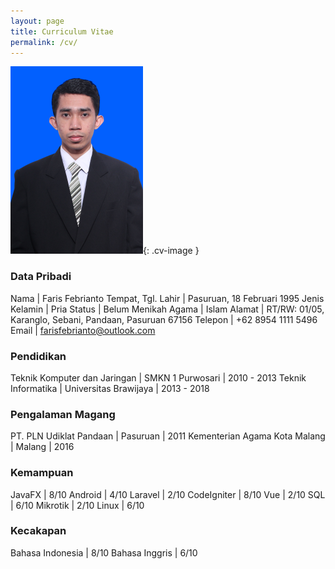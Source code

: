 ```yaml
---
layout: page
title: Curriculum Vitae
permalink: /cv/
---
```


![cv](/assets/images/cv.png){: .cv-image }

### Data Pribadi

Nama | Faris Febrianto
Tempat, Tgl. Lahir | Pasuruan, 18 Februari 1995
Jenis Kelamin | Pria
Status | Belum Menikah
Agama | Islam
Alamat | RT/RW: 01/05, Karanglo, Sebani, Pandaan, Pasuruan 67156
Telepon | +62 8954 1111 5496
Email | farisfebrianto@outlook.com

### Pendidikan

Teknik Komputer dan Jaringan | SMKN 1 Purwosari | 2010 - 2013
Teknik Informatika | Universitas Brawijaya | 2013 - 2018

### Pengalaman Magang

PT. PLN Udiklat Pandaan | Pasuruan | 2011
Kementerian Agama Kota Malang | Malang | 2016

### Kemampuan

JavaFX | 8/10
Android | 4/10
Laravel | 2/10
CodeIgniter | 8/10
Vue | 2/10
SQL | 6/10
Mikrotik | 2/10
Linux | 6/10

### Kecakapan

Bahasa Indonesia | 8/10
Bahasa Inggris | 6/10
